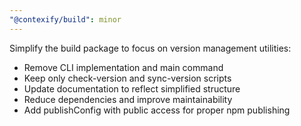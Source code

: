 ```yaml
---
"@contexify/build": minor
---
```


Simplify the build package to focus on version management utilities:

- Remove CLI implementation and main command
- Keep only check-version and sync-version scripts
- Update documentation to reflect simplified structure
- Reduce dependencies and improve maintainability
- Add publishConfig with public access for proper npm publishing
